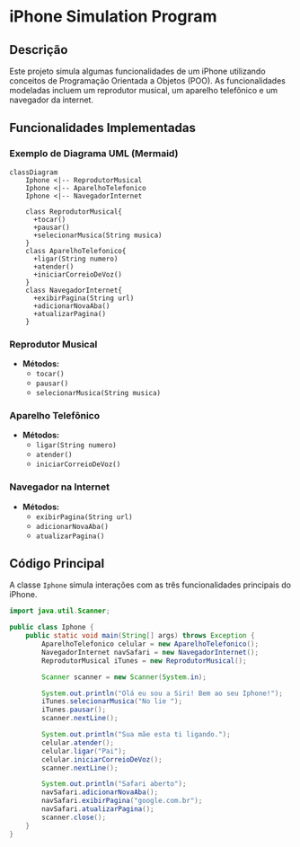 # iPhone Simulation Program

## Descrição

Este projeto simula algumas funcionalidades de um iPhone utilizando conceitos de Programação Orientada a Objetos (POO). As funcionalidades modeladas incluem um reprodutor musical, um aparelho telefônico e um navegador da internet.

## Funcionalidades Implementadas

### Exemplo de Diagrama UML (Mermaid)

```mermaid
classDiagram
    Iphone <|-- ReprodutorMusical
    Iphone <|-- AparelhoTelefonico
    Iphone <|-- NavegadorInternet
    
    class ReprodutorMusical{
      +tocar()
      +pausar()
      +selecionarMusica(String musica)
    }
    class AparelhoTelefonico{
      +ligar(String numero)
      +atender()
      +iniciarCorreioDeVoz()
    }
    class NavegadorInternet{
      +exibirPagina(String url)
      +adicionarNovaAba()
      +atualizarPagina()
    }
```

### Reprodutor Musical

- **Métodos:**
  - `tocar()`
  - `pausar()`
  - `selecionarMusica(String musica)`

### Aparelho Telefônico

- **Métodos:**
  - `ligar(String numero)`
  - `atender()`
  - `iniciarCorreioDeVoz()`

### Navegador na Internet

- **Métodos:**
  - `exibirPagina(String url)`
  - `adicionarNovaAba()`
  - `atualizarPagina()`

## Código Principal

A classe `Iphone` simula interações com as três funcionalidades principais do iPhone.

```java
import java.util.Scanner;

public class Iphone {
    public static void main(String[] args) throws Exception {
        AparelhoTelefonico celular = new AparelhoTelefonico();
        NavegadorInternet navSafari = new NavegadorInternet();
        ReprodutorMusical iTunes = new ReprodutorMusical();

        Scanner scanner = new Scanner(System.in); 

        System.out.println("Olá eu sou a Siri! Bem ao seu Iphone!");
        iTunes.selecionarMusica("No lie ");
        iTunes.pausar();
        scanner.nextLine();

        System.out.println("Sua mãe esta ti ligando.");
        celular.atender();
        celular.ligar("Pai");
        celular.iniciarCorreioDeVoz();
        scanner.nextLine();

        System.out.println("Safari aberto");
        navSafari.adicionarNovaAba();
        navSafari.exibirPagina("google.com.br");
        navSafari.atualizarPagina();
        scanner.close();
    }
}
```

